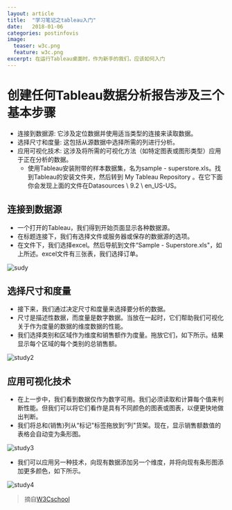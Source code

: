 ```yaml
---
layout: article
title:  "学习笔记之tableau入门"
date:   2018-01-06
categories: postinfovis
image:
  teaser: w3c.png
  feature: w3c.png
excerpt: 在运行Tableau桌面时，作为新手的我们，应该如何入门
---
```


# 创建任何Tableau数据分析报告涉及三个基本步骤
- 连接到数据源: 它涉及定位数据并使用适当类型的连接来读取数据。
- 选择尺寸和度量: 这包括从源数据中选择所需的列进行分析。
- 应用可视化技术: 这涉及将所需的可视化方法（如特定图表或图形类型）应用于正在分析的数据。
  - 使用Tableau安装附带的样本数据集，名为sample - superstore.xls。找到Tableau的安装文件夹，然后转到 My Tableau Repository 。在它下面你会发现上面的文件在Datasources \\ 9.2 \\ en_US-US。

## 连接到数据源
- 一个打开的Tableau，我们得到开始页面显示各种数据源。
- 在标题连接下，我们有选择文件或服务器或保存的数据源的选项。
- 在文件下，我们选择excel。然后导航到文件“Sample - Superstore.xls"，如上所述。excel文件有三张表，我们选择订单。

![sudy](https://luo00789.github.io/images/tableauwork1.jpg)

## 选择尺寸和度量
- 接下来，我们通过决定尺寸和度量来选择要分析的数据。 
- 尺寸是描述性数据，而度量是数字数据。当放在一起时，它们帮助我们可视化关于作为度量的数据的维度数据的性能。
- 我们选择类别和区域作为维度和销售额作为度量。拖放它们，如下所示。结果显示每个区域的每个类别的总销售额。

![study2](https://luo00789.github.io/images/tableauwork2.jpg)

## 应用可视化技术
- 在上一步中，我们看到数据仅作为数字可用。我们必须读取和计算每个值来判断性能。但我们可以将它们看作是具有不同颜色的图表或图表，以便更快地做出判断。
- 我们将总和(销售)列从“标记"标签拖放到“列"货架。现在，显示销售额数值的表格会自动变为条形图。

![study3](https://luo00789.github.io/images/tableauwork3.jpg)

- 我们可以应用另一种技术，向现有数据添加另一个维度，并将向现有条形图添加更多颜色，如下所示。

![study4](https://luo00789.github.io/images/tableauwork4.jpg)




> 摘自[W3Cschool](https://www.w3cschool.cn/tableau/tableau_get_started.html)
